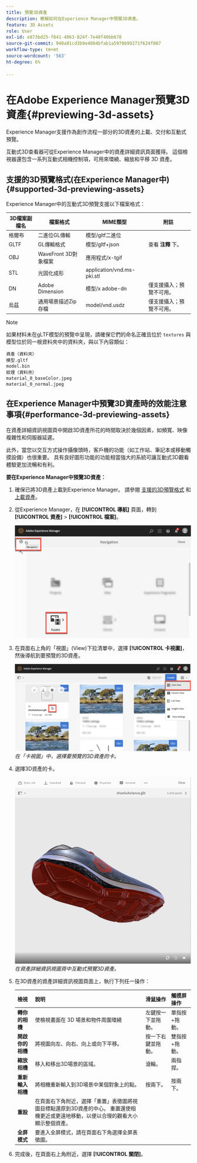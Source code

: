 ```yaml
---
title: 預覽3D資產
description: 瞭解如何在Experience Manager中預覽3D資產。
feature: 3D Assets
role: User
exl-id: e873bd25-f841-4063-824f-7e48f40bb678
source-git-commit: 940a01cd3b9e4804bfab1a5970699271f624f087
workflow-type: tm+mt
source-wordcount: '563'
ht-degree: 6%

---
```


# 在Adobe Experience Manager預覽3D資產{#previewing-3d-assets}

Experience Manager支援作為創作流程一部分的3D資產的上載、交付和互動式預覽。

互動式3D查看器可從Experience Manager中的資產詳細資訊頁面獲得。 這個檢視器還包含一系列互動式相機控制項，可用來環繞、縮放和平移 3D 資產。

<!-- See also [Working with 3D assets in Dynamic Media](/help/assets/dynamic-media/assets-3d.md). -->

## 支援的3D預覽格式(在Experience Manager中){#supported-3d-previewing-assets}

Experience Manager中的互動式3D預覽支援以下檔案格式：

| 3D檔案副檔名 | 檔案格式 | MIME類型 | 附註 |
|---|---|---|---|
| 格爾布 | 二進位GL傳輸 | 模型/gltf二進位 |  |
| GLTF | GL傳輸格式 | 模型/gltf+json | 查看 **注釋** 下。 |
| OBJ | WaveFront 3D對象檔案 | 應用程式/x-tgif |  |
| STL | 光固化成形 | application/vnd.ms-pki.stl |  |
| DN | Adobe Dimension | 模型/x adobe-dn | 僅支援攝入；預覽不可用。 |
| 烏茲 | 通用場景描述Zip存檔 | model/vnd.usdz | 僅支援攝入；預覽不可用。 |

>[!NOTE]
>
>如果材料未在gLTF模型的預覽中呈現，請確保它們的命名正確且位於 `textures` 與模型位於同一根資料夾中的資料夾，與以下內容類似：

    資產（資料夾）
    模型.gltf
    model.bin
    紋理（資料夾）
    material_0_baseColor.jpeg
    material_0_normal.jpeg

## 在Experience Manager中預覽3D資產時的效能注意事項{#performance-3d-previewing-assets}

在資產詳細資訊視圖頁中開啟3D資產所花的時間取決於幾個因素，如頻寬、映像複雜性和伺服器延遲。

此外，當您以交互方式操作攝像頭時，客戶機的功能（如工作站、筆記本或移動觸摸設備）也很重要。 具有良好圖形功能的功能相當強大的系統可讓互動式3D觀看體驗更加流暢和有利。

**要在Experience Manager中預覽3D資產：**

1. 確保已將3D資產上載到Experience Manager。
請參閱 [支援的3D預覽格式](#supported-3d-previewing-assets) 和 [上載資產](/help/assets/manage-digital-assets.md#uploading-assets)。
1. 從Experience Manager，在 **[!UICONTROL 導航]** 頁面，轉到 **[!UICONTROL 資產]** > **[!UICONTROL 檔案]**。

   ![導航頁](/help/assets/dynamic-media/assets/navigation-assets.png)

1. 在頁面右上角的「視圖」(View)下拉清單中，選擇 **[!UICONTROL 卡視圖]**，然後導航到要預覽的3D資產。

   ![3D卡的選擇](/help/assets/dynamic-media/assets/3d-card-select.png)
   _在「卡視圖」中，選擇要預覽的3D資產的卡。_

1. 選擇3D資產的卡。

   ![互動式3D預覽](/help/assets/dynamic-media/assets/3d-preview.png)
   _在資產詳細資訊視圖頁中互動式預覽3D資產。_
1. 在3D資產的資產詳細資訊視圖頁面上，執行下列任一操作：

   | 檢視 | 說明 | 滑鼠操作 | 觸摸屏操作 |
   | --- | --- | --- | --- |
   | **轉你的相機** | 使檢視畫面在 3D 場景和物件周圍環繞 | 左鍵按一下並拖動。 | 單指按+拖動。 |
   | **開啟你的相機** | 將視圖向左、向右、向上或向下平移。 | 按一下右鍵並拖動。 | 雙指按+拖動。 |
   | **縮放相機** | 移入和移出3D場景的區域。 | 滾輪。 | 兩指捏。 |
   | **重新輸入相機** | 將相機重新輸入到3D場景中某個對象上的點。 | 按兩下。 | 按兩下。 |
   | **重設** | 在頁面右下角附近，選擇「重置」表徵圖將視圖目標點還原到3D資產的中心。 重置還使相機更近或更遠地移動，以便以合理的觀看大小顯示整個資產。 |  |  |
   | **全屏模式** | 要進入全屏模式，請在頁面右下角選擇全屏表徵圖。 |  |  |

1. 完成後，在頁面右上角附近，選擇 **[!UICONTROL 關閉]**。
